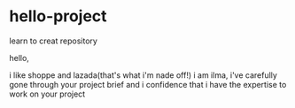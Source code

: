 # hello-project
learn to creat repository

hello,

i like shoppe and lazada(that's what i'm nade off!)
i am ilma, i've carefully gone through your project brief and i confidence that i have the expertise to work on your project 
